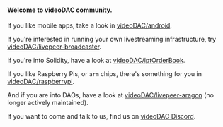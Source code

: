 #### Welcome to videoDAC community.

If you like mobile apps, take a look in [videoDAC/android](https://github.com/videoDAC/android).

If you're interested in running your own livestreaming infrastructure, try [videoDAC/livepeer-broadcaster](https://github.com/videoDAC/livepeer-broadcaster).

If you're into Solidity, have a look at [videoDAC/lptOrderBook](https://github.com/videoDAC/lptOrderBook).

If you like Raspberry Pis, or `arm` chips, there's something for you in [videoDAC/raspberrypi](https://github.com/videoDAC/raspberrypi).

And if you are into DAOs, have a look at [videoDAC/livepeer-aragon](https://github.com/videoDAC/livepeer-aragon) (no longer actively maintained).

If you want to come and talk to us, find us on [videoDAC Discord](https://discord.gg/cwPTkwD7yw).
